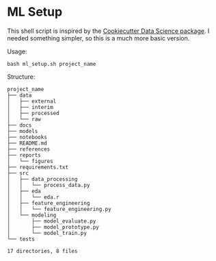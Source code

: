 # ML Setup

This shell script is inspired by the [Cookiecutter Data Science package](https://drivendata.github.io/cookiecutter-data-science/). I needed something simpler, so this is a much more basic version.

Usage:

```
bash ml_setup.sh project_name
```

Structure:

```
project_name
├── data
│   ├── external
│   ├── interim
│   ├── processed
│   └── raw
├── docs
├── models
├── notebooks
├── README.md
├── references
├── reports
│   └── figures
├── requirements.txt
├── src
│   ├── data_processing
│   │   └── process_data.py
│   ├── eda
│   │   └── eda.r
│   ├── feature_engineering
│   │   └── feature_engineering.py
│   └── modeling
│       ├── model_evaluate.py
│       ├── model_prototype.py
│       └── model_train.py
└── tests

17 directories, 8 files
```
